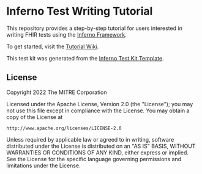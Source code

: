 # Inferno Test Writing Tutorial

This repository provides a step-by-step tutorial for users interested in writing
FHIR tests using the [Inferno Framework](https://inferno-framework.github.io/inferno-core/).

To get started, visit the [Tutorial Wiki](https://github.com/inferno-training/inferno-tutorial/wiki).

This test kit was generated from the
[Inferno Test Kit Template](https://github.com/inferno-framework/inferno-template).

## License
Copyright 2022 The MITRE Corporation

Licensed under the Apache License, Version 2.0 (the "License"); you may not use
this file except in compliance with the License. You may obtain a copy of the
License at
```
http://www.apache.org/licenses/LICENSE-2.0
```
Unless required by applicable law or agreed to in writing, software distributed
under the License is distributed on an "AS IS" BASIS, WITHOUT WARRANTIES OR
CONDITIONS OF ANY KIND, either express or implied. See the License for the
specific language governing permissions and limitations under the License.
